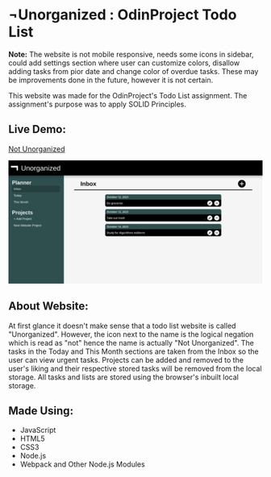# &#0172;Unorganized : OdinProject Todo List

**Note:** The website is not mobile responsive, needs some icons in sidebar, could add settings section where user can customize colors, disallow adding tasks from pior date and change color of overdue tasks. These may be improvements done in the future, however it is not certain.

This website was made for the OdinProject's Todo List assignment. The assignment's purpose was to  apply SOLID Principles.

## Live Demo:
[Not Unorganized](https://naetsawd.github.io/OdinProject-ToDoList)

<div align="center"><img src="siteImage.png" width="900" /></div>

## About Website:
At first glance it doesn't make sense that a todo list website is called "Unorganized". However, the icon next to the name is the logical negation which is read as "not" hence the name is actually "Not Unorganized". The tasks in the Today and This Month sections are taken from the Inbox so the user can view urgent tasks. Projects can be added and removed to the user's liking and their respective stored tasks will be removed from the local storage. All tasks and lists are stored using the browser's inbuilt local storage.

## Made Using:
- JavaScript
- HTML5
- CSS3
- Node.js
- Webpack and Other Node.js Modules
